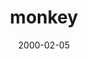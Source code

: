 ---
layout: base.njk
title : 'monkey' 
view_title : 'monkey' 
year : '2000' 
date : '2000-02-05' 
img_file : '/drawing/monster.png' 
html_file : 'monkey' 
next_html : 'whatshape.html' 
year_order : '128' 
permalink : "title/{{html_file}}.html"
---